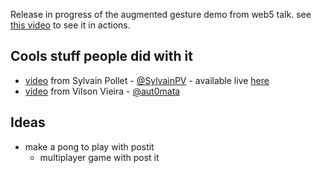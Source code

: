 Release in progress of the augmented gesture demo from web5 talk.
see [this video](http://www.youtube.com/watch?v=hUYM93xaIgg) to see it in actions.

## Cools stuff people did with it
* [video](http://www.youtube.com/watch?v=xrr6uKaiYNs) from Sylvain Pollet - [@SylvainPV](https://twitter.com/SylvainPV) - available live [here](http://syllab.fr/projets/experiments/LaserSaber/)
* [video](http://vimeo.com/48415798) from Vilson Vieira - [@aut0mata](https://twitter.com/aut0mata)

## Ideas
* make a pong to play with postit
  * multiplayer game with post it
